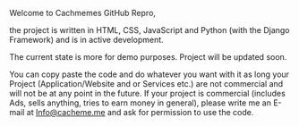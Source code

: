 Welcome to Cachmemes GitHub Repro,

the project is written in HTML, CSS, JavaScript and Python (with the Django Framework) and is in active development. 

The current state is more for demo purposes. Project will be updated soon.  
 

You can copy paste the code and do whatever you want with it as long your Project (Application/Website and or Services etc.) are not commercial and will not be at any point in the future. If your project is commercial (includes Ads, sells anything, tries to earn money in general), please write me an E-mail at Info@cacheme.me and ask for permission to use the code. 